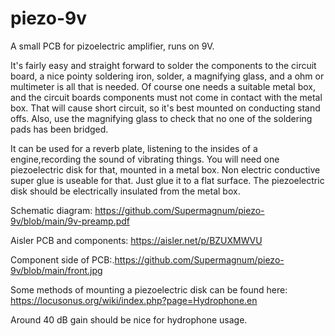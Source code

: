 # piezo-9v
A small PCB for pizoelectric amplifier, runs on 9V.

It's fairly easy and straight forward to solder the components to the circuit board, a nice pointy soldering iron, solder, a magnifying glass, and a ohm or multimeter is all that is needed. 
Of course one needs a suitable metal box, and the circuit boards components must not come in contact with the metal box. 
That will cause short circuit, so it's best mounted on conducting stand offs. 
Also, use the magnifying glass to check that no one of the soldering pads has been bridged.

It can be used for a reverb plate, listening to the insides of a engine,recording the sound of vibrating things. 
You will need one piezoelectric disk for that, mounted in a metal box. Non electric conductive super glue is useable for that. Just glue it to a flat surface. 
The piezoelectric disk should be electrically insulated from the metal box.

Schematic diagram:
https://github.com/Supermagnum/piezo-9v/blob/main/9v-preamp.pdf

Aisler PCB and components:
https://aisler.net/p/BZUXMWVU

Component side of PCB:.https://github.com/Supermagnum/piezo-9v/blob/main/front.jpg

Some methods of mounting a piezoelectric disk can be found here:
https://locusonus.org/wiki/index.php?page=Hydrophone.en

Around 40 dB gain should be nice for hydrophone usage.






